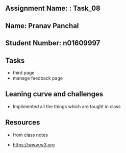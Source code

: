 ## Assignment Name: : Task_08

## Name: Pranav Panchal

## Student Number: n01609997

## Tasks

- third page
- manage feedback page

## Leaning curve and challenges

- Implimented all the things which are tought in class

## Resources

- from class notes

- https://www.w3.org

